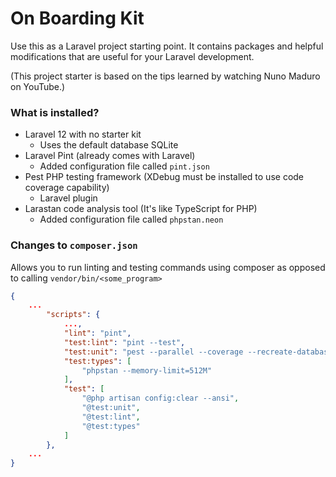 # On Boarding Kit

Use this as a Laravel project starting point. It contains packages and helpful modifications that are useful for your Laravel development.

(This project starter is based on the tips learned by watching Nuno Maduro on YouTube.)

### What is installed?
* Laravel 12 with no starter kit
  * Uses the default database SQLite
* Laravel Pint (already comes with Laravel) 
  * Added configuration file called ```pint.json```
* Pest PHP testing framework (XDebug must be installed to use code coverage capability)
  * Laravel plugin
* Larastan code analysis tool (It's like TypeScript for PHP)
  * Added configuration file called ```phpstan.neon```

### Changes to ```composer.json``` 
Allows you to run linting and testing commands using composer as opposed to calling ```vendor/bin/<some_program>```
```json
{
    ...
        "scripts": {
            ...,
            "lint": "pint",
            "test:lint": "pint --test",
            "test:unit": "pest --parallel --coverage --recreate-databases",
            "test:types": [
                "phpstan --memory-limit=512M"
            ],
            "test": [
                "@php artisan config:clear --ansi",
                "@test:unit",
                "@test:lint",
                "@test:types"
            ]
        },
    ...
}
```
